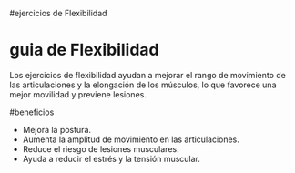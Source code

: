 #ejercicios de Flexibilidad

# guia de Flexibilidad
Los ejercicios de flexibilidad ayudan a mejorar el rango de movimiento de las articulaciones y la elongación de los músculos, lo que favorece una mejor movilidad y previene lesiones.

#beneficios
- Mejora la postura.
- Aumenta la amplitud de movimiento en las articulaciones.
- Reduce el riesgo de lesiones musculares.
- Ayuda a reducir el estrés y la tensión muscular.
